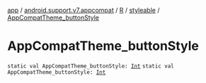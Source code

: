 [app](../../../index.md) / [android.support.v7.appcompat](../../index.md) / [R](../index.md) / [styleable](index.md) / [AppCompatTheme_buttonStyle](.)

# AppCompatTheme_buttonStyle

`static val AppCompatTheme_buttonStyle: `[`Int`](https://kotlinlang.org/api/latest/jvm/stdlib/kotlin/-int/index.html)
`static val AppCompatTheme_buttonStyle: `[`Int`](https://kotlinlang.org/api/latest/jvm/stdlib/kotlin/-int/index.html)